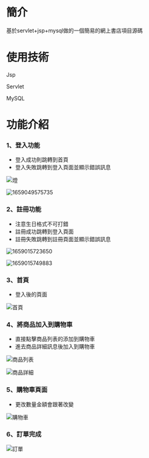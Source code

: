 # 簡介
基於servlet+jsp+mysql做的一個簡易的網上書店項目源碼

# 使用技術
Jsp

Servlet

MySQL

# 功能介紹

### 1、登入功能
* 登入成功則跳轉到首頁
* 登入失敗跳轉到登入頁面並顯示錯誤訊息

![燈](https://user-images.githubusercontent.com/82807965/181730533-a96051b1-954d-40ad-a4f0-d45abeb9cb8a.jpg )

![1659049575735](https://user-images.githubusercontent.com/82807965/181732841-8d30e0f8-b79e-4ebd-85c7-cbb02a74dc14.jpg)

### 2、註冊功能
* 注意生日格式不可打錯
* 註冊成功跳轉到登入頁面
* 註冊失敗跳轉到註冊頁面並顯示錯誤訊息

![1659015723650](https://user-images.githubusercontent.com/82807965/181733620-7b3e3652-51c9-417b-af2d-1467408188b0.jpg)

![1659015749883](https://user-images.githubusercontent.com/82807965/181733634-0b4b3723-c027-40df-932b-3099d2ed72e7.jpg)

### 3、首頁
* 登入後的頁面

![首頁](https://user-images.githubusercontent.com/82807965/181734157-0a5bbc07-d337-47c3-878c-ca2b7a5874e7.jpg)

### 4、將商品加入到購物車
* 直接點擊商品列表的添加到購物車
* 進去商品詳細訊息後加入到購物車

![商品列表](https://user-images.githubusercontent.com/82807965/181735409-a9097284-0766-43ee-82fb-78f1f7a5011f.jpg)

![商品詳細](https://user-images.githubusercontent.com/82807965/181735711-3cfc3bdc-245d-49ab-9ce8-84abf73bc46c.jpg)

### 5、購物車頁面
* 更改數量金額會跟著改變

![購物車](https://user-images.githubusercontent.com/82807965/182019195-f59edff1-3fe5-4bd0-bf5f-2cbdf19a3d79.jpg)

### 6、訂單完成

![訂單](https://user-images.githubusercontent.com/82807965/182019279-6d1a9bea-a0be-4784-be62-c1e0d229b5fe.jpg)





